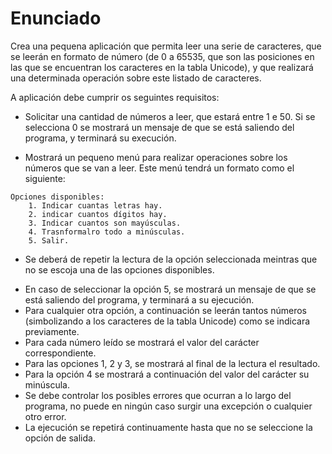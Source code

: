 # Enunciado
>
Crea una pequena aplicación que permita leer una serie de caracteres, que se leerán en formato de número (de 0 a 65535, que son las posiciones en las que se encuentran los caracteres en la tabla Unicode), y que realizará una determinada operación sobre este listado de caracteres.
>
A aplicación debe cumprir os seguintes requisitos:
>
* Solicitar una cantidad de números a leer, que estará entre 1 e 50. Si se selecciona 0
se mostrará un mensaje de que se está saliendo del programa, y terminará su execución.
>
* Mostrará un pequeno menú para realizar operaciones sobre los números que se van a leer.
Este menú tendrá un formato como el siguiente:
```
Opciones disponibles:
    1. Indicar cuantas letras hay.
    2. indicar cuantos dígitos hay.
    3. Indicar cuantos son mayúsculas.
    4. Trasnformalro todo a minúsculas.
    5. Salir.
```
* Se deberá de repetir la lectura de la opción seleccionada meintras que no se escoja una de las
opciones disponibles.
>
* En caso de seleccionar la opción 5, se mostrará un mensaje de que se está saliendo del
programa, y terminará a su ejecución.
* Para cualquier otra opción, a continuación se leerán tantos números (simbolizando a los caracteres de la tabla Unicode) como se indicara previamente.
* Para cada número leído se mostrará el valor del carácter correspondiente.
* Para las opciones 1, 2 y 3, se mostrará al final de la lectura el resultado.
* Para la opción 4 se mostrará a continuación del valor del carácter su minúscula.
* Se debe controlar los posibles errores que ocurran a lo largo del programa, no puede en ningún caso surgir una excepción o cualquier otro error.
* La ejecución se repetirá continuamente hasta que no se seleccione la opción de salida.